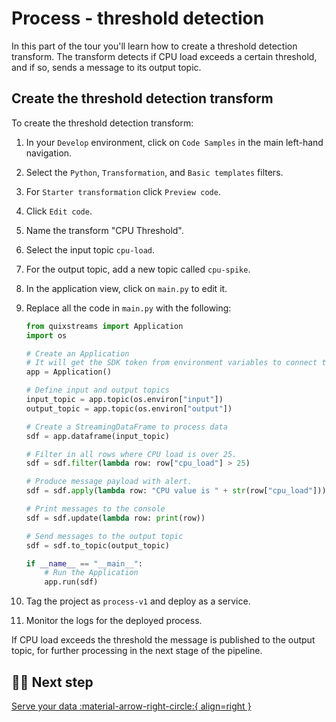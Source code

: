 # Process - threshold detection

In this part of the tour you'll learn how to create a threshold detection transform. The transform detects if CPU load exceeds a certain threshold, and if so, sends a message to its output topic.

## Create the threshold detection transform

To create the threshold detection transform:

1. In your `Develop` environment, click on `Code Samples` in the main left-hand navigation. 
2. Select the `Python`, `Transformation`, and `Basic templates` filters.
3. For `Starter transformation` click `Preview code`.
4. Click `Edit code`.
5. Name the transform "CPU Threshold".
6. Select the input topic `cpu-load`.
7. For the output topic, add a new topic called `cpu-spike`.
8. In the application view, click on `main.py` to edit it.
9. Replace all the code in `main.py` with the following:

    ``` python
    from quixstreams import Application
    import os

    # Create an Application
    # It will get the SDK token from environment variables to connect to Quix Kafka
    app = Application()

    # Define input and output topics
    input_topic = app.topic(os.environ["input"])
    output_topic = app.topic(os.environ["output"])

    # Create a StreamingDataFrame to process data
    sdf = app.dataframe(input_topic)

    # Filter in all rows where CPU load is over 25.
    sdf = sdf.filter(lambda row: row["cpu_load"] > 25)

    # Produce message payload with alert.
    sdf = sdf.apply(lambda row: "CPU value is " + str(row["cpu_load"]))

    # Print messages to the console
    sdf = sdf.update(lambda row: print(row))

    # Send messages to the output topic
    sdf = sdf.to_topic(output_topic)

    if __name__ == "__main__":
        # Run the Application
        app.run(sdf)
    ```

11. Tag the project as `process-v1` and deploy as a service.
12. Monitor the logs for the deployed process.

If CPU load exceeds the threshold the message is published to the output topic, for further processing in the next stage of the pipeline. 

## 🏃‍♀️ Next step

[Serve your data :material-arrow-right-circle:{ align=right }](./serve-sms.md)
